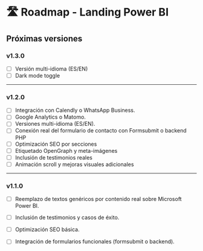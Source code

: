 # 🛣️ Roadmap - Landing Power BI

## Próximas versiones

### v1.3.0
- [ ] Versión multi-idioma (ES/EN)
- [ ] Dark mode toggle

---

### v1.2.0
- [ ] Integración con Calendly o WhatsApp Business.
- [ ] Google Analytics o Matomo.
- [ ] Versiones multi-idioma (ES/EN).
- [ ] Conexión real del formulario de contacto con Formsubmit o backend PHP
- [ ] Optimización SEO por secciones
- [ ] Etiquetado OpenGraph y meta-imágenes
- [ ] Inclusión de testimonios reales
- [ ] Animación scroll y mejoras visuales adicionales

---

### v1.1.0
- [ ] Reemplazo de textos genéricos por contenido real sobre Microsoft Power BI.
- [ ] Inclusión de testimonios y casos de éxito.
- [ ] Optimización SEO básica.
- [ ] Integración de formularios funcionales (formsubmit o backend).


